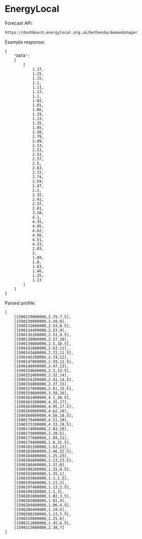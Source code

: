 # EnergyLocal

Forecast API:

    https://dashboard.energylocal.org.uk/bethesda/demandshaper

Example response:

    {
        "DATA":
        [
            [
                1.37,
                1.25,
                1.15,
                1.1,
                1.11,
                1.13,
                1.1,
                1.02,
                1.01,
                1.06,
                1.19,
                1.13,
                1.25,
                1.45,
                2.38,
                2.79,
                2.49,
                2.53,
                2.53,
                2.51,
                2.57,
                2.5,
                2.63,
                2.72,
                2.74,
                2.59,
                2.47,
                2.2,
                2.32,
                2.41,
                2.37,
                2.61,
                3.58,
                4.1,
                4.35,
                4.95,
                4.62,
                4.56,
                4.51,
                4.33,
                2.03,
                2,
                1.89,
                1.8,
                1.63,
                1.46,
                1.25,
                1.13
            ]
        ]
    }
    
Parsed profile:

    [
        [1590129000000,2.79,7.5],
        [1590130800000,2.49,8],
        [1590132600000,2.53,8.5],
        [1590134400000,2.53,9],
        [1590136200000,2.51,9.5],
        [1590138000000,2.57,10],
        [1590139800000,2.5,10.5],
        [1590141600000,2.63,11],
        [1590143400000,2.72,11.5],
        [1590145200000,2.74,12],
        [1590147000000,2.59,12.5],
        [1590148800000,2.47,13],
        [1590150600000,2.2,13.5],
        [1590152400000,2.32,14],
        [1590154200000,2.41,14.5],
        [1590156000000,2.37,15],
        [1590157800000,2.61,15.5],
        [1590159600000,3.58,16],
        [1590161400000,4.1,16.5],
        [1590163200000,4.35,17],
        [1590165000000,4.95,17.5],
        [1590166800000,4.62,18],
        [1590168600000,4.56,18.5],
        [1590170400000,4.51,19],
        [1590172200000,4.33,19.5],
        [1590174000000,2.03,20],
        [1590175800000,2,20.5],
        [1590177600000,1.89,21],
        [1590179400000,1.8,21.5],
        [1590181200000,1.63,22],
        [1590183000000,1.46,22.5],
        [1590184800000,1.25,23],
        [1590186600000,1.13,23.5],
        [1590188400000,1.37,0],
        [1590190200000,1.25,0.5],
        [1590192000000,1.15,1],
        [1590193800000,1.1,1.5],
        [1590195600000,1.11,2],
        [1590197400000,1.13,2.5],
        [1590199200000,1.1,3],
        [1590201000000,1.02,3.5],
        [1590202800000,1.01,4],
        [1590204600000,1.06,4.5],
        [1590206400000,1.19,5],
        [1590208200000,1.13,5.5],
        [1590210000000,1.25,6],
        [1590211800000,1.45,6.5],
        [1590213600000,2.38,7]
    ]
